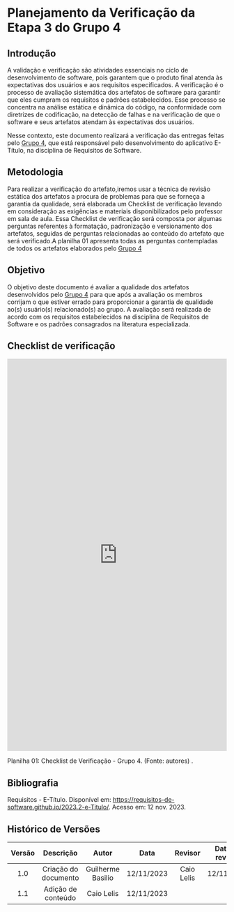 # **Planejamento da Verificação da Etapa 3 do Grupo 4**

## **Introdução**

A validação e verificação são atividades essenciais no ciclo de desenvolvimento de software, pois garantem que o produto final atenda às expectativas dos usuários e aos requisitos especificados. A verificação é o processo de avaliação sistemática dos artefatos de software para garantir que eles cumpram os requisitos e padrões estabelecidos. Esse processo se concentra na análise estática e dinâmica do código, na conformidade com diretrizes de codificação, na detecção de falhas e na verificação de que o software e seus artefatos atendam às expectativas dos usuários.

Nesse contexto, este documento realizará a verificação das entregas feitas pelo [Grupo 4](https://requisitos-de-software.github.io/2023.2-e-Titulo/), que está responsável pelo desenvolvimento do aplicativo E-Título, na disciplina de Requisitos de Software.



## **Metodologia**


Para realizar a verificação do artefato,iremos usar a técnica de revisão estática dos artefatos a procura de problemas para que se forneça a garantia da qualidade, será elaborada um Checklist de verificação levando em consideração as exigências e materiais disponibilizados pelo professor em sala de aula. Essa Checklist de verificação será composta por algumas perguntas referentes à formatação, padronização e versionamento dos artefatos, seguidas de perguntas relacionadas ao conteúdo do artefato que será verificado.A planilha 01 apresenta todas as perguntas contempladas de todos os artefatos elaborados pelo [Grupo 4](https://requisitos-de-software.github.io/2023.2-e-Titulo/)


## **Objetivo**

O objetivo deste documento é avaliar a qualidade dos artefatos desenvolvidos pelo [Grupo 4](https://requisitos-de-software.github.io/2023.2-e-Titulo/) para que após a avaliação os membros corrijam o que estiver errado para proporcionar a garantia de qualidade ao(s) usuário(s) relacionado(s) ao grupo. A avaliação será realizada de acordo com os requisitos estabelecidos na disciplina de Requisitos de Software e os padrões consagrados na literatura especializada.


## **Checklist de verificação**

<iframe src="https://docs.google.com/spreadsheets/d/e/2PACX-1vROYrmtTlS-IYh-TUQZ0wwyLDcxbvM66rIyQSg4oH3qLrqSa14vmJy8GrNNfS1e9m11QZJ1BAj_BPC1/pubhtml?widget=true&amp;headers=false"width="100%" height="900" frameborder="0" scrolling="yes"></iframe>

Planilha 01: Checklist de Verificação - Grupo 4. (Fonte: autores) .

## **Bibliografia**

Requisitos - E-Título. Disponível em: https://requisitos-de-software.github.io/2023.2-e-Titulo/. Acesso em: 12 nov. 2023.

## **Histórico de Versões**

| Versão |          Descrição              |     Autor      |      Data      |   Revisor     |    Data de revisão    |  
|:------:|:-------------------------------:|:--------------:|:--------------:|:-------------:|:---------------------:|
|  1.0   | Criação do documento  |   Guilherme Basilio   |   12/11/2023   | Caio Lelis |  12/11/2023    |
|  1.1   | Adição de conteúdo  |   Caio Lelis   |   12/11/2023   |      |       |